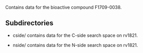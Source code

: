 Contains data for the bioactive compound F1709-0038.

## Subdirectories

- cside/ contains data for the C-side search space on rv1821.

- nside/ contains data for the N-side search space on rv1821.

